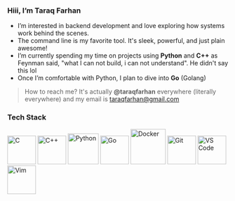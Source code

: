 ### Hiii, I’m Taraq Farhan
- I’m interested in backend development and love exploring how systems work behind the scenes.
- The command line is my favorite tool. It's sleek, powerful, and just plain awesome!
- I’m currently spending my time on projects using **Python** and **C++** as Feynman said, "what I can not build, i can not understand". He didn't say this lol
- Once I’m comfortable with Python, I plan to dive into **Go** (Golang)


> How to reach me? It's actually **@taraqfarhan** everywhere (literally everywhere) and my email is taraqfarhan@gmail.com


### Tech Stack

<p align="left">
  <img src="https://cdn.jsdelivr.net/gh/devicons/devicon/icons/c/c-original.svg" alt="C" width="65" height="65"/>
  <img src="https://cdn.jsdelivr.net/gh/devicons/devicon/icons/cplusplus/cplusplus-original.svg" alt="C++" width="65" height="65"/>
  <img src="https://cdn.jsdelivr.net/gh/devicons/devicon/icons/python/python-original.svg" alt="Python" width="70" height="70"/>
  <img src="https://cdn.jsdelivr.net/gh/devicons/devicon/icons/go/go-original.svg" alt="Go" width="65" height="65"/>
  <img src="https://cdn.jsdelivr.net/gh/devicons/devicon/icons/docker/docker-original.svg" alt="Docker" width="80" height="80"/>
  <img src="https://cdn.jsdelivr.net/gh/devicons/devicon/icons/git/git-original.svg" alt="Git" width="65" height="65"/>
  <img src="https://cdn.jsdelivr.net/gh/devicons/devicon/icons/vscode/vscode-original.svg" alt="VS Code" width="65" height="65"/> 
  <img src="https://cdn.jsdelivr.net/gh/devicons/devicon/icons/vim/vim-original.svg" alt="Vim" width="65" height="65"/>
</p>


